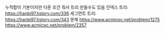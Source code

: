 누적합이 기본이지만 다른 조건 줘서 트리 만들수도 있음
인덱스 트리: https://hanbi97.tistory.com/336
세그먼트 트리: https://hanbi97.tistory.com/343
문제
https://www.acmicpc.net/problem/1275
https://www.acmicpc.net/problem/2357